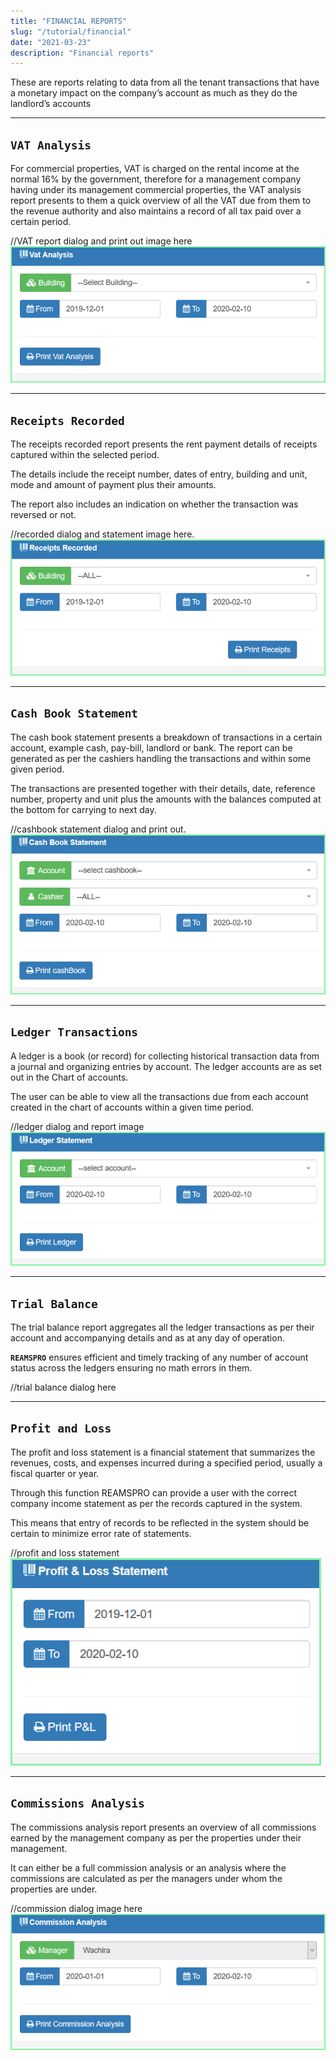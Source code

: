 ```yaml
---
title: "FINANCIAL REPORTS"
slug: "/tutorial/financial"
date: "2021-03-23"
description: "Financial reports"
---
```



These are reports relating to data from all the tenant transactions that have a monetary impact on the company’s account as much as they do the landlord’s accounts

----

## `VAT Analysis`

For commercial properties, VAT is charged on the rental income at the normal 16% by the government, therefore for a management company having under its management commercial properties, the VAT analysis report presents to them a quick overview of all the VAT due from them to the revenue authority and also maintains a record of all tax paid over a certain period. 

//VAT report dialog and print out image here
![Administration ](../images/vat-analysis.png)


----

## `Receipts Recorded`

The receipts recorded report presents the rent payment details of receipts captured within the selected period.

The details include the receipt number, dates of entry, building and unit, mode and amount of payment plus their amounts.

The report also includes an indication on whether the transaction was reversed or not.

//recorded dialog and statement image here.
![Administration ](../images/receipt-recorded.png)


----

## `Cash Book Statement`

The cash book statement presents a breakdown of transactions in a certain account, example cash, pay-bill, landlord or bank.
The report can be generated as per the cashiers handling the transactions and within some given period.

The transactions are presented together with their details, date, reference number, property and unit plus the amounts with the balances computed at the bottom for carrying to next day.

//cashbook statement dialog and print out.
![Administration ](../images/cashbook-trans.png)


----

## `Ledger Transactions`

A ledger is a book (or record) for collecting historical transaction data from a journal and organizing entries by account.
The ledger accounts are as set out in the Chart of accounts.

The user can be able to view all the transactions due from each account created in the chart of accounts within a given time period.

//ledger dialog and report image
![Administration ](../images/ledger-trans.png)

----

## `Trial Balance`

The trial balance report aggregates all the ledger transactions as per their account and accompanying details and as at any day of operation.

**`REAMSPRO`** ensures efficient and timely tracking of any number of account status across the ledgers ensuring no math errors in them.

//trial balance dialog here

----

## `Profit and Loss`

The profit and loss statement is a financial statement that summarizes the revenues, costs, and expenses incurred during a specified period, usually a fiscal quarter or year.

Through this function REAMSPRO can provide a user with the correct company income statement as per the records captured in the system.

This means that entry of records to be reflected in the system should be certain to minimize error rate of statements.

//profit and loss statement
![Administration ](../images/profit-and-loss.png)

----

## `Commissions Analysis`

The commissions analysis report presents an overview of all commissions earned by the management company as per the properties under their management.

It can either be a full commission analysis or an analysis where the commissions are calculated as per the managers under whom the properties are under.

//commission dialog image here
![Administration ](../images/commission-analysis.png)
